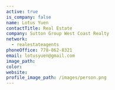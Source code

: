 ```yaml
---
active: true
is_company: false
name: Lotus Yuen
contactTitle: Real Estate
company: Sutton Group West Coast Realty
network:
  - realestateagents
phoneOffice: 778-862-8321
email: lotusyuen@gmail.com
image_path:
color:
website:
profile_image_path: /images/person.png
---
```



